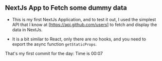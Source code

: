 ## NextJs App to Fetch some dummy data

- This is my first NextJs Application, and to test it out, I used the simplest API that I know at [https://api.github.com/users] to fetch and display the data in NextJs.

- It is a bit similar to React, only there are no hooks, and you need to export the async function `getStaticProps`.

That's my first commit for the day: Time is 00:07

